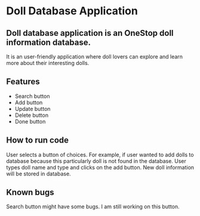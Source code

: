 
# Doll Database Application

## Doll database application is an OneStop doll information database. 
It is an user-friendly application where doll lovers can explore and learn more about their interesting dolls.

## Features
* Search button
* Add button
* Update button
* Delete button
* Done button

## How to run code
User selects a button of choices. For example, if user wanted to add dolls to database
because this particularly doll is not found in the database. User types doll name and type 
and clicks on the add button. New doll information will be stored in database. 

## Known bugs
Search button might have some bugs. I am still working on this button.    
  

